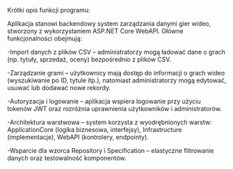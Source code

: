 Krótki opis funkcji programu:

Aplikacja stanowi backendowy system zarządzania danymi gier wideo, stworzony z wykorzystaniem ASP.NET Core WebAPI. Główne funkcjonalności obejmują:

-Import danych z plików CSV – administratorzy mogą ładować dane o grach (np. tytuły, sprzedaż, oceny) bezpośrednio z plików CSV.

-Zarządzanie grami – użytkownicy mają dostęp do informacji o grach wideo (wyszukiwanie po ID, tytule itp.), natomiast administratorzy mogą edytować, usuwać lub dodawać nowe rekordy.

-Autoryzacja i logowanie – aplikacja wspiera logowanie przy użyciu tokenów JWT oraz rozróżnia uprawnienia użytkowników i administratorów.

-Architektura warstwowa – system korzysta z wyodrębnionych warstw: ApplicationCore (logika biznesowa, interfejsy), Infrastructure (implementacje), WebAPI (kontrolery, endpointy).

-Wsparcie dla wzorca Repository i Specification – elastyczne filtrowanie danych oraz testowalność komponentów.
